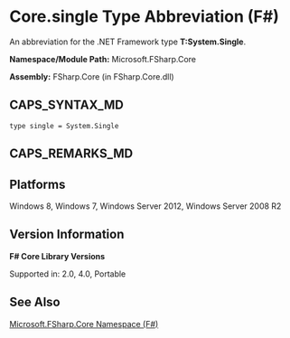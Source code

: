 # Core.single Type Abbreviation (F#)

An abbreviation for the .NET Framework type **T:System.Single**.

**Namespace/Module Path:** Microsoft.FSharp.Core

**Assembly:** FSharp.Core (in FSharp.Core.dll)


## CAPS_SYNTAX_MD

```
type single = System.Single
```

## CAPS_REMARKS_MD

## Platforms
Windows 8, Windows 7, Windows Server 2012, Windows Server 2008 R2


## Version Information
**F# Core Library Versions**

Supported in: 2.0, 4.0, Portable




## See Also
[Microsoft.FSharp.Core Namespace &#40;F&#35;&#41;](Microsoft.FSharp.Core+Namespace+%28F%23%29.md)


